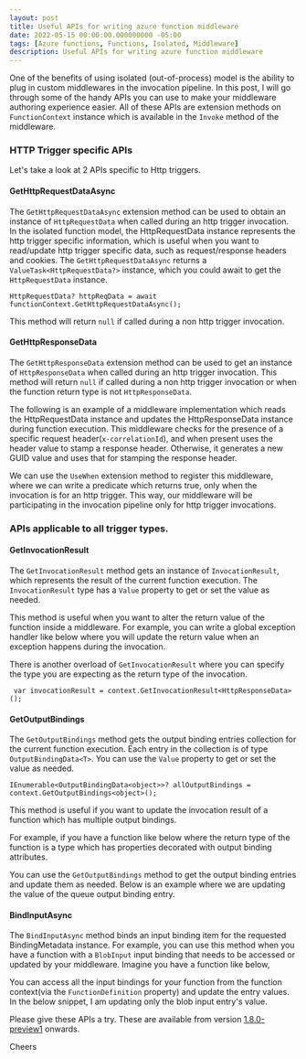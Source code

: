 ```yaml
---
layout: post
title: Useful APIs for writing azure function middleware
date: 2022-05-15 00:00:00.000000000 -05:00
tags: [Azure functions, Functions, Isolated, Middleware]
description: Useful APIs for writing azure function middleware
---
```


One of the benefits of using isolated (out-of-process) model is the ability to plug in custom middlewares in the invocation pipeline. In this post, I will go through some of the handy APIs you can use to make your middleware authoring experience easier. All of these APIs are extension methods on `FunctionContext` instance which is available in the `Invoke` method of the middleware. 



### HTTP Trigger specific APIs

Let's take a look at 2 APIs specific to Http triggers.

#### GetHttpRequestDataAsync

The `GetHttpRequestDataAsync` extension method can be used to obtain an instance of `HttpRequestData` when called during an http trigger invocation. In the isolated function model, the HttpRequestData instance represents the http trigger specific information, which is useful when you want to read/update http trigger specific data, such as request/response headers and cookies. The `GetHttpRequestDataAsync` returns a `ValueTask<HttpRequestData?>` instance, which you could await to get the `HttpRequestData` instance.

````
HttpRequestData? httpReqData = await functionContext.GetHttpRequestDataAsync();
````

This method will return `null` if called during a non http trigger invocation.

#### GetHttpResponseData
The `GetHttpResponseData` extension method can be used to get an instance of `HttpResponseData`  when called during an http trigger invocation. This method will return `null` if called during a non http trigger invocation or when the function return type is not `HttpResponseData`.

The following is an example of a middleware implementation which reads the HttpRequestData instance and updates the HttpResponseData instance during function execution. This middleware checks for the presence of a specific request header(`x-correlationId`), and when present uses the header value to stamp a response header. Otherwise, it generates a new GUID value and uses that for stamping the response header.

<script src="https://gist.github.com/kshyju/8b9c4a611f773369f14f40578dd74892.js?file=StampHttpHeaderMiddleware.cs"></script>

We can use the `UseWhen` extension method to register this middleware, where we can write a predicate which returns true, only when the invocation is for an http trigger. This way, our middleware will be participating in the invocation pipeline only for http trigger invocations. 

<script src="https://gist.github.com/kshyju/8b9c4a611f773369f14f40578dd74892.js?file=UseWhenExtensionUse.cs"></script>

### APIs applicable to all trigger types.

#### GetInvocationResult
The `GetInvocationResult` method gets an instance of `InvocationResult`, which represents the result of the current function execution. The `InvocationResult` type has a `Value` property to get or set the value as needed.

This method is useful when you want to alter the return value of the function inside a middleware. For example, you can write a global exception handler like below where you will update the return value when an exception happens during the invocation.

<script src="https://gist.github.com/kshyju/8b9c4a611f773369f14f40578dd74892.js?file=ExceptionHandlingMiddleware.cs"></script>

There is another overload of `GetInvocationResult` where you can specify the type you are expecting as the return type of the invocation.

````
 var invocationResult = context.GetInvocationResult<HttpResponseData>();
````

#### GetOutputBindings
The `GetOutputBindings` method gets the output binding entries collection for the current function execution. Each entry in the collection is of type `OutputBindingData<T>`. You can use the `Value` property to get or set the value as needed.

````
IEnumerable<OutputBindingData<object>>? allOutputBindings = context.GetOutputBindings<object>();
````

This method is useful if you want to update the invocation result of a function which has multiple output bindings.

For example, if you have a function like below where the return type of the function is a type which has properties decorated with output binding attributes.

<script src="https://gist.github.com/kshyju/8b9c4a611f773369f14f40578dd74892.js?file=HttpTriggerWithMultipleOutputBindings.cs"></script>


You can use the `GetOutputBindings` method to get the output binding entries and update them as needed. Below is an example where we are updating the value of the queue output binding entry.

<script src="https://gist.github.com/kshyju/8b9c4a611f773369f14f40578dd74892.js?file=GetOutputBindingsToUpdateValue.cs"></script>

#### BindInputAsync
The `BindInputAsync` method binds an input binding item for the requested BindingMetadata instance. For example, you can use this method when you have a function with a `BlobInput` input binding that needs to be accessed or updated by your middleware. Imagine you have a function like below,

<script src="https://gist.github.com/kshyju/8b9c4a611f773369f14f40578dd74892.js?file=HttpTriggerWithBlobInputFunction.cs"></script>


You can access all the input bindings for your function from the function context(via the `FunctionDefinition` property) and update the entry values. In the below snippet, I am updating only the blob input entry's value.


<script src="https://gist.github.com/kshyju/8b9c4a611f773369f14f40578dd74892.js?file=UpdateBlobInputBindingEntryValue.cs"></script>

Please give these APIs a try. These are available from version [1.8.0-preview1](https://www.nuget.org/packages/Microsoft.Azure.Functions.Worker/1.8.0-preview1) onwards. 


Cheers


